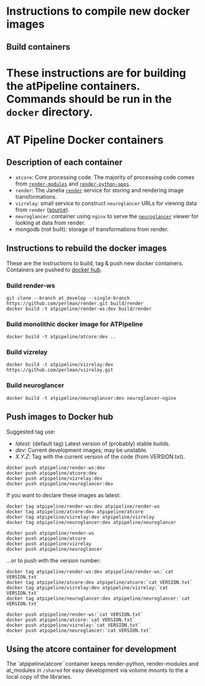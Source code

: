 # Instructions to compile new docker images

## Build containers

These instructions are for building the atPipeline containers.
Commands should be run in the `docker` directory.
=======
# AT Pipeline Docker containers

## Description of each container
* `atcore`: Core processing code. The majority of processing code comes from [`render-modules`](https://github.com/AllenInstitute/render-modules) and [`render-python-apps`](https://github.com/AllenInstitute/render-python-apps/).
* `render`: The Janelia [`render`](https://github.com/saalfeldlab/render/) service for storing and rendering image transformations.
* `vizrelay`: small service to construct `neuroglancer` URLs for viewing data from `render` ([source](https://github.com/perlman/vizrelay)).
* `neuroglancer`: container using `nginx` to serve the [`neuroglancer`](https://github.com/google/neuroglancer) viewer for looking at data from render.
* mongodb (not built): storage of transformations from render.

## Instructions to rebuild the docker images

These are the instructions to build, tag & push new docker containers.
Containers are pushed to [docker hub](https://hub.docker.com/orgs/atpipeline).

### Build render-ws
```console
git clone --branch at_develop --single-branch https://github.com/perlman/render.git build/render
docker build -t atpipeline/render-ws:dev build/render
```

### Build monolithic docker image for ATPipeline

```console
docker build -t atpipeline/atcore:dev ..
```

### Build vizrelay
```console
docker build -t atpipeline/vizrelay:dev https://github.com/perlman/vizrelay.git
```

### Build neuroglancer
```console
docker build -t atpipeline/neuroglancer:dev neuroglancer-nginx
```

## Push images to Docker hub

Suggested tag use:
* _latest_: (default tag) Latest version of (probably) stable builds.
* _dev_: Current development images; may be unstable.
* _X.Y.Z_: Tag with the current version of the code (from VERSION.txt).

```console
docker push atpipeline/render-ws:dev
docker push atpipeline/atcore:dev
docker push atpipeline/vizrelay:dev
docker push atpipeline/neuroglancer:dev
```

If you want to declare these images as latest:
```console
docker tag atpipeline/render-ws:dev atpipeline/render-ws
docker tag atpipeline/atcore:dev atpipeline/atcore
docker tag atpipeline/vizrelay:dev atpipeline/vizrelay
docker tag atpipeline/neuroglancer:dev atpipeline/neuroglancer

docker push atpipeline/render-ws
docker push atpipeline/atcore
docker push atpipeline/vizrelay
docker push atpipeline/neuroglancer
```

...or to push with the version number:
```console
docker tag atpipeline/render-ws:dev atpipeline/render-ws:`cat VERSION.txt`
docker tag atpipeline/atcore:dev atpipeline/atcore:`cat VERSION.txt`
docker tag atpipeline/vizrelay:dev atpipeline/vizrelay:`cat VERSION.txt`
docker tag atpipeline/neuroglancer:dev atpipeline/neuroglancer:`cat VERSION.txt`

docker push atpipeline/render-ws:`cat VERSION.txt`
docker push atpipeline/atcore:`cat VERSION.txt`
docker push atpipeline/vizrelay:`cat VERSION.txt`
docker push atpipeline/neuroglancer:`cat VERSION.txt`
```

## Using the atcore container for development

The `atpipeline/atcore``container keeps render-python, render-modules and at_modules in ```/shared``` for easy development via volume mounts to the a local copy of the libraries.
